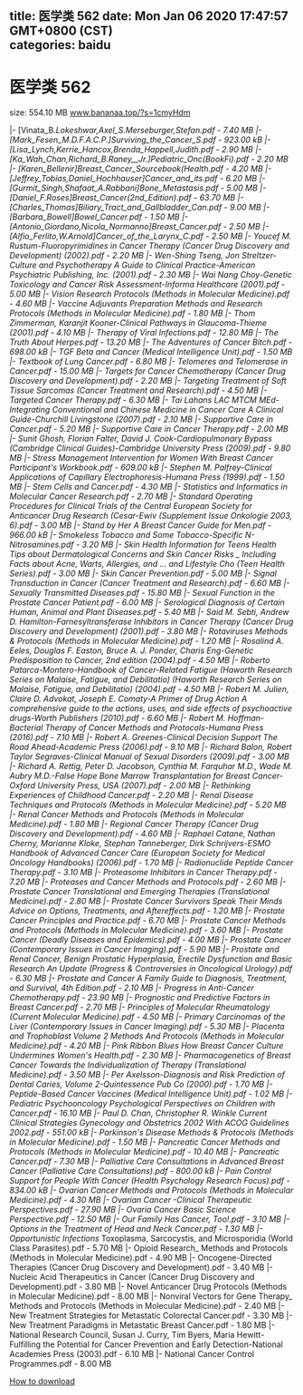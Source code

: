
title: 医学类 562
date: Mon Jan 06 2020 17:47:57 GMT+0800 (CST)    
categories: baidu
---

# 医学类 562
size: 554.10 MB
 www.bananaa.top/?s=1cmyHdm
 
|- [Vinata_B._Lokeshwar,_Axel_S._Merseburger,_Stefan.pdf - 7.40 MB
|- [Mark_Fesen_M.D.__F.A.C.P.]_Surviving_the_Cancer_S.pdf - 923.00 kB
|- [Lisa_Lynch,_Kerrie_Hancox,_Brenda_Happell,_Judith.pdf - 2.90 MB
|- [Ka_Wah_Chan,_Richard_B._Raney__Jr.]_Pediatric_Onc(BookFi).pdf - 2.20 MB
|- [Karen_Bellenir]_Breast_Cancer_Sourcebook_(Health.pdf - 4.20 MB
|- [Jeffrey_Tobias,_Daniel_Hochhauser]_Cancer_and_its.pdf - 6.20 MB
|- [Gurmit_Singh,_Shafaat_A._Rabbani]_Bone_Metastasis.pdf - 5.00 MB
|- [Daniel_F._Roses]_Breast_Cancer_(2nd_Edition).pdf - 63.70 MB
|- [Charles_Thomas]_Biliary_Tract_and_Gallbladder_Can.pdf - 9.00 MB
|- [Barbara_Bowell]_Bowel_Cancer.pdf - 1.50 MB
|- [Antonio_Giordano,_Nicola_Normanno]_Breast_Cancer.pdf - 2.50 MB
|- [Alfio_Ferlito,_W._Arnold]_Cancer_of_the_Larynx_C.pdf - 2.50 MB
|- Youcef M. Rustum-Fluoropyrimidines in Cancer Therapy (Cancer Drug Discovery and Development) (2002).pdf - 2.20 MB
|- Wen-Shing Tseng, Jon Streltzer-Culture and Psychotherapy_ A Guide to Clinical Practice-American Psychiatric Publishing, Inc. (2001).pdf - 2.30 MB
|- Wai Nang Choy-Genetic Toxicology and Cancer Risk Assessment-Informa Healthcare (2001).pdf - 5.00 MB
|- Vision Research Protocols (Methods in Molecular Medicine).pdf - 4.60 MB
|- Vaccine Adjuvants_ Preparation Methods and Research Protocols (Methods in Molecular Medicine).pdf - 1.80 MB
|- Thom Zimmerman, Karanjit Kooner-Clinical Pathways in Glaucoma-Thieme (2001).pdf - 4.10 MB
|- Therapy of Viral Infections.pdf - 12.80 MB
|- The Truth About Herpes.pdf - 13.20 MB
|- The Adventures of Cancer Bitch.pdf - 698.00 kB
|- TGF Beta and Cancer (Medical Intelligence Unit).pdf - 1.50 MB
|- Textbook of Lung Cancer.pdf - 6.80 MB
|- Telomeres and Telomerase in Cancer.pdf - 15.00 MB
|- Targets for Cancer Chemotherapy (Cancer Drug Discovery and Development).pdf - 2.20 MB
|- Targeting Treatment of Soft Tissue Sarcomas (Cancer Treatment and Research).pdf - 4.50 MB
|- Targeted Cancer Therapy.pdf - 6.30 MB
|- Tai Lahans LAC  MTCM  MEd-Integrating Conventional and Chinese Medicine in Cancer Care_ A Clinical Guide-Churchill Livingstone (2007).pdf - 2.10 MB
|- Supportive Care in Cancer.pdf - 5.20 MB
|- Supportive Care in Cancer Therapy.pdf - 2.00 MB
|- Sunit Ghosh, Florian Falter, David J. Cook-Cardiopulmonary Bypass (Cambridge Clinical Guides)-Cambridge University Press (2009).pdf - 9.80 MB
|- Stress Management Intervention for Women With Breast Cancer_ Participant's Workbook.pdf - 609.00 kB
|- Stephen M. Palfrey-Clinical Applications of Capillary Electrophoresis-Humana Press (1999).pdf - 1.50 MB
|- Stem Cells and Cancer.pdf - 4.30 MB
|- Statistics and Informatics in Molecular Cancer Research.pdf - 2.70 MB
|- Standard Operating Procedures for Clinical Trials of the Central European Society for Anticancer Drug Research (Cesar-Ewiv (Supplement Issue_ Onkologie 2003, 6).pdf - 3.00 MB
|- Stand by Her_ A Breast Cancer Guide for Men.pdf - 966.00 kB
|- Smokeless Tobacco and Some Tobacco-Specific N-Nitrosamines.pdf - 3.20 MB
|- Skin Health Information for Teens_ Health Tips about Dermatological Concerns and Skin Cancer Risks _ Including Facts about Acne, Warts, Allergies, and ... and Lifestyle Cho (Teen Health Series).pdf - 3.00 MB
|- Skin Cancer Prevention.pdf - 5.00 MB
|- Signal Transduction in Cancer (Cancer Treatment and Research).pdf - 6.60 MB
|- Sexually Transmitted Diseases.pdf - 15.80 MB
|- Sexual Function in the Prostate Cancer Patient.pdf - 6.00 MB
|- Serological Diagnosis of Certain Human, Animal and Plant Diseases.pdf - 5.40 MB
|- Said M. Sebti, Andrew D. Hamilton-Farnesyltransferase Inhibitors in Cancer Therapy (Cancer Drug Discovery and Development) (2001).pdf - 3.80 MB
|- Rotaviruses_ Methods & Protocols (Methods in Molecular Medicine).pdf - 1.20 MB
|- Rosalind A. Eeles, Douglas F. Easton, Bruce A. J. Ponder, Charis Eng-Genetic Predisposition to Cancer, 2nd edition (2004).pdf - 4.50 MB
|- Roberto Patarca-Montero-Handbook of Cancer-Related Fatigue (Haworth Research Series on Malaise, Fatigue, and Debilitatio) (Haworth Research Series on Malaise, Fatigue, and Debilitatio) (2004).pdf - 4.50 MB
|- Robert M. Julien, Claire D. Advokat, Joseph E. Comaty-A Primer of Drug Action_ A comprehensive guide to the actions, uses, and side effects of psychoactive drugs-Worth Publishers (2010).pdf - 6.60 MB
|- Robert M. Hoffman-Bacterial Therapy of Cancer_ Methods and Protocols-Humana Press (2016).pdf - 7.10 MB
|- Robert A. Greenes-Clinical Decision Support_ The Road Ahead-Academic Press (2006).pdf - 9.10 MB
|- Richard Balon, Robert Taylor Segraves-Clinical Manual of Sexual Disorders (2009).pdf - 3.00 MB
|- Richard A. Rettig, Peter D. Jacobson, Cynthia M. Farquhar M.D., Wade M. Aubry M.D.-False Hope_ Bone Marrow Transplantation for Breast Cancer-Oxford University Press, USA (2007).pdf - 2.00 MB
|- Rethinking Experiences of Childhood Cancer.pdf - 2.20 MB
|- Renal Disease_ Techniques and Protocols (Methods in Molecular Medicine).pdf - 5.20 MB
|- Renal Cancer_ Methods and Protocols (Methods in Molecular Medicine).pdf - 1.80 MB
|- Regional Cancer Therapy (Cancer Drug Discovery and Development).pdf - 4.60 MB
|- Raphael Catane, Nathan Cherny, Marianne Kloke, Stephan Tanneberger, Dirk Schrijvers-ESMO Handbook of Advanced Cancer Care (European Society for Medical Oncology Handbooks) (2006).pdf - 1.70 MB
|- Radionuclide Peptide Cancer Therapy.pdf - 3.10 MB
|- Proteasome Inhibitors in Cancer Therapy.pdf - 7.20 MB
|- Proteases and Cancer_ Methods and Protocols.pdf - 2.60 MB
|- Prostate Cancer_ Translational and Emerging Therapies (Translational Medicine).pdf - 2.80 MB
|- Prostate Cancer Survivors Speak Their Minds_ Advice on Options, Treatments, and Aftereffects.pdf - 1.20 MB
|- Prostate Cancer Principles and Practice.pdf - 6.70 MB
|- Prostate Cancer Methods and Protocols (Methods in Molecular Medicine).pdf - 3.60 MB
|- Prostate Cancer (Deadly Diseases and Epidemics).pdf - 4.00 MB
|- Prostate Cancer (Contemporary Issues in Cancer Imaging).pdf - 5.90 MB
|- Prostate and Renal Cancer, Benign Prostatic Hyperplasia, Erectile Dysfunction and Basic Research_ An Update (Progress & Controversies in Oncological Urology).pdf - 6.30 MB
|- Prostate and Cancer_ A Family Guide to Diagnosis, Treatment, and Survival, 4th Edition.pdf - 2.10 MB
|- Progress in Anti-Cancer Chemotherapy.pdf - 23.90 MB
|- Prognostic and Predictive Factors in Breast Cancer.pdf - 2.70 MB
|- Principles of Molecular Rheumatology (Current Molecular Medicine).pdf - 4.50 MB
|- Primary Carcinomas of the Liver (Contemporary Issues in Cancer Imaging).pdf - 5.30 MB
|- Placenta and Trophoblast Volume 2 Methods And Protocols (Methods in Molecular Medicine).pdf - 4.20 MB
|- Pink Ribbon Blues_ How Breast Cancer Culture Undermines Women's Health.pdf - 2.30 MB
|- Pharmacogenetics of Breast Cancer_ Towards the Individualization of Therapy (Translational Medicine).pdf - 3.50 MB
|- Per Axelsson-Diagnosis and Risk Prediction of Dental Caries, Volume 2-Quintessence Pub Co (2000).pdf - 1.70 MB
|- Peptide-Based Cancer Vaccines (Medical Intelligence Unit).pdf - 1.02 MB
|- Pediatric Psychooncology_ Psychological Perspectives on Children with Cancer.pdf - 16.10 MB
|- Paul D. Chan, Christopher R. Winkle Current Clinical Strategies Gynecology and Obstetrics 2002 With ACOG Guidelines   2002.pdf - 551.00 kB
|- Parkinson's Disease_ Methods & Protocols (Methods in Molecular Medicine).pdf - 1.50 MB
|- Pancreatic Cancer_ Methods and Protocols (Methods in Molecular Medicine).pdf - 10.40 MB
|- Pancreatic Cancer.pdf - 7.30 MB
|- Palliative Care Consultations in Advanced Breast Cancer (Palliative Care Consultations).pdf - 800.00 kB
|- Pain Control Support for People With Cancer (Health Psychology Research Focus).pdf - 834.00 kB
|- Ovarian Cancer_ Methods and Protocols (Methods in Molecular Medicine).pdf - 4.30 MB
|- Ovarian Cancer -Clinical Therapeutic Perspectives.pdf - 27.90 MB
|- Ovaria Cancer Basic Science Perspective.pdf - 12.50 MB
|- Our Family Has Cancer, Too!.pdf - 3.10 MB
|- Options in the Treatment of Head and Neck Cancer.pdf - 1.30 MB
|- Opportunistic Infections_ Toxoplasma, Sarcocystis, and Microsporidia (World Class Parasites).pdf - 5.70 MB
|- Opioid Research_ Methods and Protocols (Methods in Molecular Medicine).pdf - 4.90 MB
|- Oncogene-Directed Therapies (Cancer Drug Discovery and Development).pdf - 3.40 MB
|- Nucleic Acid Therapeutics in Cancer (Cancer Drug Discovery and Development).pdf - 3.80 MB
|- Novel Anticancer Drug Protocols (Methods in Molecular Medicine).pdf - 8.00 MB
|- Nonviral Vectors for Gene Therapy_ Methods and Protocols (Methods in Molecular Medicine).pdf - 2.40 MB
|- New Treatment Strategies for Metastatic Colorectal Cancer.pdf - 3.30 MB
|- New Treatment Paradigms in Metastatic Breast Cancer.pdf - 1.80 MB
|- National Research Council, Susan J. Curry, Tim Byers, Maria Hewitt-Fulfilling the Potential for Cancer Prevention and Early Detection-National Academies Press (2003).pdf - 6.10 MB
|- National Cancer Control Programmes.pdf - 8.00 MB

[How to download](https://bpcam.bemobtrk.com/go/2ceec3aa-1ca2-46d6-b9ff-aaa5c184517c?jno=3822)
